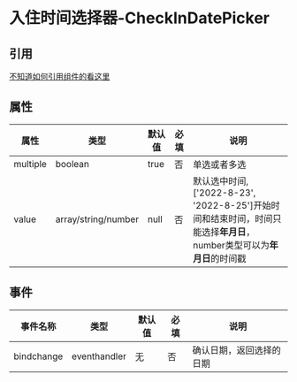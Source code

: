 # 入住时间选择器-CheckInDatePicker

## 引用

[不知道如何引用组件的看这里](../README.md)

## 属性 
属性   | 类型   | 默认值 | 必填| 说明
---    | ---   | ---    | --- | ---
multiple  | boolean | true    | 否 | 单选或者多选
value | array/string/number | null | 否 | 默认选中时间, ['2022-8-23', '2022-8-25']开始时间和结束时间，时间只能选择**年月日**，number类型可以为**年月日**的时间戳


## 事件
事件名称     | 类型         | 默认值 |  必填 | 说明
---         | ---          |---    | ---  |---
bindchange  | eventhandler | 无    | 否   |确认日期，返回选择的日期

